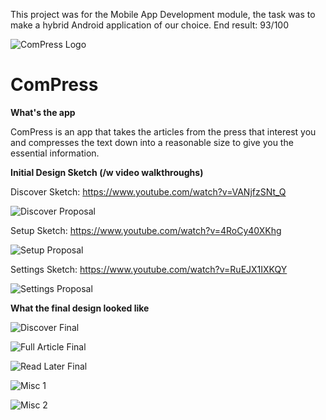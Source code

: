 This project was for the Mobile App Development module, the task was to make a hybrid Android application of our choice. End result: 93/100

![ComPress Logo](https://i.imgur.com/n5TMcKk.png)

# ComPress

**What's the app**

ComPress is an app that takes the articles from the press that interest you and compresses the text down into a reasonable size to give you the essential information.

**Initial Design Sketch (/w video walkthroughs)**

Discover Sketch: https://www.youtube.com/watch?v=VANjfzSNt_Q

![Discover Proposal](https://i.imgur.com/E6nbu3n.png)

Setup Sketch: https://www.youtube.com/watch?v=4RoCy40XKhg

![Setup Proposal](https://i.imgur.com/2PsjIQo.png)

Settings Sketch: https://www.youtube.com/watch?v=RuEJX1IXKQY

![Settings Proposal](https://i.imgur.com/amDIGH6.png)

**What the final design looked like**

![Discover Final](https://i.imgur.com/qn5Su2D.png)

![Full Article Final](https://i.imgur.com/xqeI4Cj.png)

![Read Later Final](https://i.imgur.com/HYPQKQh.png)

![Misc 1](https://i.imgur.com/tb2Of85.png)

![Misc 2](https://i.imgur.com/vYtpJMw.png)